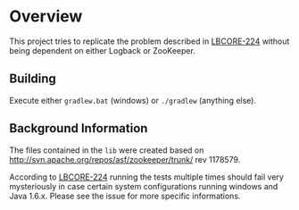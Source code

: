 Overview
========

This project tries to replicate the problem described in
[LBCORE-224](http://jira.qos.ch/browse/LBCORE-224) without being dependent
on either Logback or ZooKeeper.

Building
--------

Execute either `gradlew.bat` (windows) or `./gradlew` (anything else).

Background Information
----------------------
The files contained in the `lib` were created based on
http://svn.apache.org/repos/asf/zookeeper/trunk/ rev 1178579.

According to [LBCORE-224](http://jira.qos.ch/browse/LBCORE-224) running the
tests multiple times should fail very mysteriously in case certain system
configurations running windows and Java 1.6.x. Please see the issue for more
specific informations.
